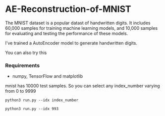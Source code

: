 # AE-Reconstruction-of-MNIST

The MNIST dataset is a popular datast of handwritten digits. It includes 60,000 samples for training machine learning models, and 10,000 samples for evaluating and testing the performance of these models.

I've trained a AutoEncoder model to generate handwritten digits. 

You can also try this

### Requirements
- numpy, TensorFlow and matplotlib

mnist has 10000 test samples. So you can select any index_number varying from 0 to 9999

```
python3 run.py --idx index_number
```

```
python3 run.py --idx 993
```
